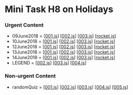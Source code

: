 # Mini Task H8 on Holidays
  ### Urgent Content
  - 09June2018 = [[001.js](https://github.com/Gandryeanb/Soal-Liburan/blob/master/09June2018/001.js)]  [[002.js](https://github.com/Gandryeanb/Soal-Liburan/blob/master/09June2018/002.js)]  [[003.js](https://github.com/Gandryeanb/Soal-Liburan/blob/master/09June2018/003.js)]  [[rocket.js](https://github.com/Gandryeanb/Soal-Liburan/blob/master/09June2018/rocket.js)]
  - 10June2018 = [[001.js](https://github.com/Gandryeanb/Soal-Liburan/blob/master/10June2018/001.js)]  [[002.js](https://github.com/Gandryeanb/Soal-Liburan/blob/master/10June2018/002.js)]  [[003.js](https://github.com/Gandryeanb/Soal-Liburan/blob/master/10June2018/003.js)]  [[rocket.js](https://github.com/Gandryeanb/Soal-Liburan/blob/master/10June2018/rocket.js)]
  - 12June2018 = [[001.js](https://github.com/Gandryeanb/Soal-Liburan/blob/master/12June2018/001.js)]  [[002.js](https://github.com/Gandryeanb/Soal-Liburan/blob/master/12June2018/002.js)]  [[003.js](https://github.com/Gandryeanb/Soal-Liburan/blob/master/12June2018/003.js)]  [[rocket.js](https://github.com/Gandryeanb/Soal-Liburan/blob/master/12June2018/rocket.js)]
  - 13June2018 = [[001.js](https://github.com/Gandryeanb/Soal-Liburan/blob/master/13June2018/001.js)]  [[002.js](https://github.com/Gandryeanb/Soal-Liburan/blob/master/13June2018/002.js)]  [[003.js](https://github.com/Gandryeanb/Soal-Liburan/blob/master/13June2018/003.js)]  [[rocket.js](https://github.com/Gandryeanb/Soal-Liburan/blob/master/13June2018/rocket.js)]
  - 14June2018 = [[001.js](https://github.com/Gandryeanb/Soal-Liburan/blob/master/14June2018/001.js)]  [[002.js](https://github.com/Gandryeanb/Soal-Liburan/blob/master/14June2018/002.js)]  [[003.js](https://github.com/Gandryeanb/Soal-Liburan/blob/master/14June2018/003.js)]  [[rocket.js](https://github.com/Gandryeanb/Soal-Liburan/blob/master/14June2018/rocket.js)]
  - LEGEND = [[002.js](https://github.com/Gandryeanb/Soal-Liburan/blob/master/legend/002.js)]  [[003.js](https://github.com/Gandryeanb/Soal-Liburan/blob/master/legend/003.js)]  [[004.js](https://github.com/Gandryeanb/Soal-Liburan/blob/master/legend/004.js)]
  ### Non-urgent Content
  - randomQuiz = [[001.js](https://github.com/Gandryeanb/Soal-Liburan/blob/master/randomQuiz/001.js)]  [[002.js](https://github.com/Gandryeanb/Soal-Liburan/blob/master/randomQuiz/002.js)]  [[003.js](https://github.com/Gandryeanb/Soal-Liburan/blob/master/randomQuiz/003.js)]  [[004.js](https://github.com/Gandryeanb/Soal-Liburan/blob/master/randomQuiz/004.js)]  [[005.js](https://github.com/Gandryeanb/Soal-Liburan/blob/master/randomQuiz/005.js)]
# 
# 
